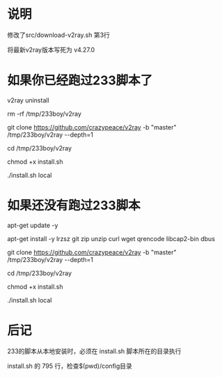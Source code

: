 # 说明
修改了src/download-v2ray.sh 第3行

将最新v2ray版本写死为 v4.27.0

# 如果你已经跑过233脚本了
v2ray uninstall

rm -rf /tmp/233boy/v2ray

git clone https://github.com/crazypeace/v2ray -b "master" /tmp/233boy/v2ray --depth=1

cd /tmp/233boy/v2ray

chmod +x install.sh

./install.sh local


# 如果还没有跑过233脚本
apt-get update -y

apt-get install -y lrzsz git zip unzip curl wget qrencode libcap2-bin dbus

git clone https://github.com/crazypeace/v2ray -b "master" /tmp/233boy/v2ray --depth=1

cd /tmp/233boy/v2ray

chmod +x install.sh

./install.sh local

# 后记
233的脚本从本地安装时，必须在 install.sh 脚本所在的目录执行

install.sh 的 795 行，检查$(pwd)/config目录
